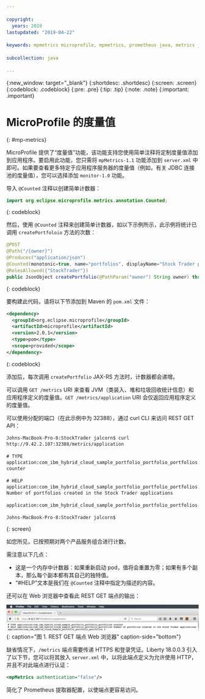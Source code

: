 ```yaml
---

copyright:
  years: 2019
lastupdated: "2019-04-22"

keywords: mpmetrics microprofile, mpmetrics, prometheus java, metrics java, microprofile metrics

subcollection: java

---
```


{:new_window: target="_blank"}
{:shortdesc: .shortdesc}
{:screen: .screen}
{:codeblock: .codeblock}
{:pre: .pre}
{:tip: .tip}
{:note: .note}
{:important: .important}

# MicroProfile 的度量值
{: #mp-metrics}

MicroProfile 提供了“度量值”功能，该功能支持您使用简单注释将定制度量值添加到应用程序。要启用此功能，您只需将 `mpMetrics-1.1` 功能添加到 `server.xml` 中即可。如果要查看更多特定于应用程序服务器的度量值（例如，有关 JDBC 连接池的度量值），您可以选择添加 `monitor-1.0` 功能。

导入 `@Counted` 注释以创建简单计数器：

```java
import org.eclipse.microprofile.metrics.annotation.Counted;
```
{: codeblock}

然后，使用 `@Counted` 注释来创建简单计数器，如以下示例所示，此示例将统计已调用 `createPortfoloio` 方法的次数： 

```java
@POST
@Path("/{owner}")
@Produces("application/json")
@Counted(monotonic=true, name="portfolios", displayName="Stock Trader portfolios", description="Number of portfolios created in the Stock Trader applications")
@RolesAllowed({"StockTrader"})
public JsonObject createPortfolio(@PathParam("owner") String owner) throws SQLException {
```
{: codeblock}

要构建此代码，请将以下节添加到 Maven 的 `pom.xml` 文件：

```xml
<dependency>
  <groupId>org.eclipse.microprofile</groupId>
  <artifactId>microprofile</artifactId>
  <version>2.0.1</version>
  <type>pom</type>
  <scope>provided</scope>
</dependency>
```
{: codeblock}

添加后，每次调用 `createPortfolio` JAX-RS 方法时，计数器都会递增。 

可以调用 `GET /metrics` URI 来查看 JVM（类装入、堆和垃圾回收统计信息）和应用程序定义的度量值。`GET /metrics/application` URI 会仅返回应用程序定义的度量值。 

可以使用分配的端口（在此示例中为 32388），通过 curl CLI 来访问 REST GET API：

```
Johns-MacBook-Pro-8:StockTrader jalcorn$ curl http://9.42.2.107:32388/metrics/application

# TYPE application:com_ibm_hybrid_cloud_sample_portfolio_portfolio_portfolios counter

# HELP application:com_ibm_hybrid_cloud_sample_portfolio_portfolio_portfolios Number of portfolios created in the Stock Trader applications

application:com_ibm_hybrid_cloud_sample_portfolio_portfolio_portfolios

Johns-MacBook-Pro-8:StockTrader jalcorn$
```
{: screen}

如您所见，已按预期对两个产品服务组合进行计数。 

需注意以下几点：
- 这是一个内存中计数器：如果重新启动 pod，值将会重置为零；如果有多个副本，那么每个副本都有其自己的独特值。
- “#HELP”文本是我们在 `@Counted` 注释中指定为描述的内容。

还可以在 Web 浏览器中查看此 REST GET 端点的输出：

![REST GET 端点 Web 浏览器](images/microprofile-metrics-image1.png "REST GET 端点 Web 浏览器"){: caption="图 1. REST GET 端点 Web 浏览器" caption-side="bottom"}

缺省情况下，`/metrics` 端点需要传递 HTTPS 和登录凭证。Liberty 18.0.0.3 引入了以下节，您可以将其放入 `server.xml` 中，以将此端点定义为允许使用 HTTP，并且不对此端点进行认证：

```xml
<mpMetrics authentication="false"/>
```

简化了 Prometheus 提取器配置，以使端点更容易访问。
